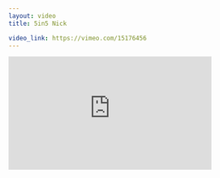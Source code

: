```yaml
---
layout: video
title: 5in5 Nick

video_link: https://vimeo.com/15176456
---
```

<iframe src="https://player.vimeo.com/video/15176456?title=0&byline=0&portrait=0&badge=0&autopause=0&player_id=0" width="400" height="224" frameborder="0" title="5in5 Nick" webkitallowfullscreen mozallowfullscreen allowfullscreen></iframe>